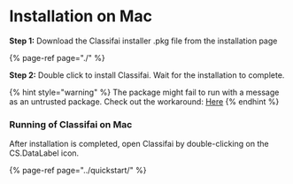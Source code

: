 # Installation on Mac

**Step 1:** Download the Classifai installer .pkg file from the installation page

{% page-ref page="./" %}

**Step 2:** Double click to install Classifai. Wait for the installation to complete.

{% hint style="warning" %}
The package might fail to run with a message as an untrusted package. Check out the workaround: [Here](https://truefire.zendesk.com/hc/en-us/articles/200200566-Open-Program-from-Unidentified-Developer-Mac-)
{% endhint %}

### Running of Classifai on Mac

After installation is completed, open Classifai by double-clicking on the CS.DataLabel icon.

{% page-ref page="../quickstart/" %}

